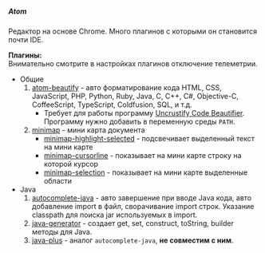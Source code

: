 ##### Atom
Редактор на основе Chrome. Много плагинов с которыми он становится почти IDE.

**Плагины:**  
Внимательно смотрите в настройках плагинов отключение телеметрии.

* Общие
	1. [atom-beautify](https://atom.io/packages/atom-beautify) - авто форматирование кода HTML, CSS, JavaScript, PHP, Python, Ruby, Java, C, C++, C#, Objective-C, CoffeeScript, TypeScript, Coldfusion, SQL, и т.д.
		* Требует для работы программу [Uncrustify Code Beautifier](https://sourceforge.net/projects/uncrustify/files/uncrustify/). Программу нужно добавить в переменную среды ```PATH```.
	2. [minimap](https://atom.io/packages/minimap) - мини карта документа
		* [minimap-highlight-selected](https://atom.io/packages/minimap-highlight-selected) - подсвечивает выделенный текст на мини карте
		* [minimap-cursorline](https://atom.io/packages/minimap-cursorline) - показывает на мини карте строку на которой курсор
		* [minimap-selection](https://atom.io/packages/minimap-selection) - показывает на мини карте выделенные области
* Java
	1. [autocomplete-java](https://atom.io/packages/autocomplete-java) - авто завершение при вводе Java кода, авто добавление import в файл, сворачивание import строк. Указание classpath для поиска jar используемых в import.
	2. [java-generator](https://atom.io/packages/java-generator) - создает get, set, construct, toString, builder методы для Java.
	3. [java-plus](https://atom.io/packages/java-plus) - аналог ```autocomplete-java```, **не совместим с ним**.